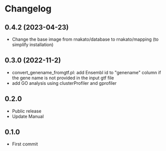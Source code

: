 # Changelog

## 0.4.2 (2023-04-23)
- Change the base image from rnakato/database to rnakato/mapping (to simplify installation)

## 0.3.0 (2022-11-2)
- convert_genename_fromgtf.pl: add Ensembl id to "genename" column if the gene name is not provided in the input gtf file
- add GO analysis using clusterProfiler and gprofiler

## 0.2.0
- Public release
- Update Manual

## 0.1.0
- First commit
